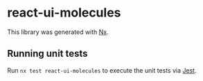 # react-ui-molecules

This library was generated with [Nx](https://nx.dev).

## Running unit tests

Run `nx test react-ui-molecules` to execute the unit tests via [Jest](https://jestjs.io).
